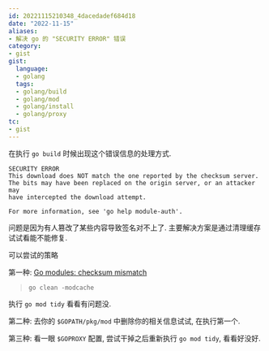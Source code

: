 ```yaml
---
id: 20221115210348_4dacedadef684d18
date: "2022-11-15"
aliases:
- 解决 go 的 "SECURITY ERROR" 错误
category:
- gist
gist:
  language:
  - golang
  tags:
  - golang/build
  - golang/mod
  - golang/install
  - golang/proxy
tc:
- gist
---
```


在执行 `go build` 时候出现这个错误信息的处理方式.
```
SECURITY ERROR
This download does NOT match the one reported by the checksum server.
The bits may have been replaced on the origin server, or an attacker may
have intercepted the download attempt.

For more information, see 'go help module-auth'.
```
问题是因为有人篡改了某些内容导致签名对不上了.
主要解决方案是通过清理缓存试试看能不能修复.

可以尝试的策略

第一种: [Go modules: checksum mismatch](https://stackoverflow.com/questions/54133789/go-modules-checksum-mismatch)

> `go clean -modcache`

执行 `go mod tidy` 看看有问题没.

第二种:
去你的 `$GOPATH/pkg/mod` 中删除你的相关信息试试, 在执行第一个.

第三种:
看一眼 `$GOPROXY` 配置, 尝试干掉之后重新执行 `go mod tidy`, 看看好没好.
